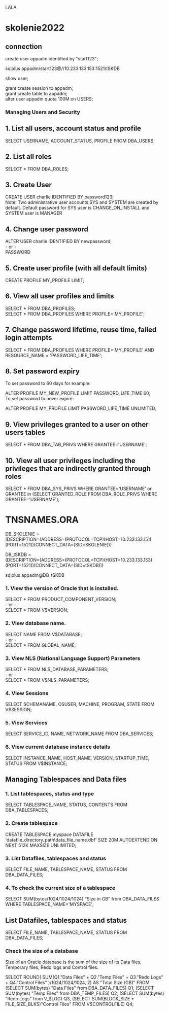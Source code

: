LALA

# skolenie2022

## connection

create user appadm identified by "start123"; <br />

sqlplus appadm/start123@//10.233.133.153:1521/tSKDB <br />

show user; <br />

grant create session to appadm; <br />
grant create table to appadm; <br />
alter user appadm quota 100M on USERS;


### Managing Users and Security
## 1. List all users, account status and profile
   SELECT USERNAME, ACCOUNT_STATUS, PROFILE FROM DBA_USERS; <br />
   
## 2. List all roles
   SELECT * FROM DBA_ROLES; <br />
   
## 3. Create User
   CREATE USER charlie IDENTIFIED BY password123; <br />
   Note: Two administrative user accounts SYS and SYSTEM are created by default. Default password for SYS user is CHANGE_ON_INSTALL and SYSTEM user is MANAGER <br />
   
## 4. Change user password
   ALTER USER charlie IDENTIFIED BY newpassword; <br />
    - or - <br />
   PASSWORD <br />
   
## 5. Create user profile (with all default limits)
   CREATE PROFILE MY_PROFILE LIMIT; <br />
   
## 6. View all user profiles and limits
   SELECT * FROM DBA_PROFILES; <br />
   SELECT * FROM DBA_PROFILES WHERE PROFILE='MY_PROFILE'; <br />
   
## 7. Change password lifetime, reuse time, failed login attempts
   SELECT * FROM DBA_PROFILES WHERE PROFILE='MY_PROFILE' AND RESOURCE_NAME = 'PASSWORD_LIFE_TIME'; <br />
   
## 8. Set password expiry
To set password to 60 days for example: <br />

   ALTER PROFILE MY_NEW_PROFILE LIMIT PASSWORD_LIFE_TIME 60; <br />
To set password to never expire: <br />

   ALTER PROFILE MY_PROFILE LIMIT PASSWORD_LIFE_TIME UNLIMITED; <br />
## 9. View privileges granted to a user on other users tables
   SELECT * FROM DBA_TAB_PRIVS WHERE GRANTEE='USERNAME'; <br />
   
## 10. View all user privileges including the privileges that are indirectly granted through roles
   SELECT * FROM DBA_SYS_PRIVS WHERE GRANTEE='USERNAME' or GRANTEE in (SELECT GRANTED_ROLE FROM DBA_ROLE_PRIVS WHERE GRANTEE='USERNAME'); <br />

# TNSNAMES.ORA   
DB_SKOLENIE =  <br />
(DESCRIPTION=(ADDRESS=(PROTOCOL=TCP)(HOST=10.233.133.151)(PORT=1521))(CONNECT_DATA=(SID=SKOLENIE))) <br />

DB_tSKDB = <br />
(DESCRIPTION=(ADDRESS=(PROTOCOL=TCP)(HOST=10.233.133.153)(PORT=1521))(CONNECT_DATA=(SID=tSKDB))) <br />

sqlplus appadm@DB_tSKDB <br />


### 1. View the version of Oracle that is installed.
   SELECT * FROM PRODUCT_COMPONENT_VERSION; <br />
    - or - <br />
   SELECT * FROM V$VERSION; <br />
   
### 2. View database name.
   SELECT NAME FROM V$DATABASE; <br />
    - or - <br />
   SELECT * FROM GLOBAL_NAME; <br />
### 3. View NLS (National Language Support) Parameters
   SELECT * FROM NLS_DATABASE_PARAMETERS; <br />
    - or - <br />
   SELECT * FROM V$NLS_PARAMETERS; <br />
   
### 4. View Sessions
   SELECT SCHEMANAME, OSUSER, MACHINE, PROGRAM, STATE FROM V$SESSION; <br />
   
### 5. View Services
   SELECT SERVICE_ID, NAME, NETWORK_NAME FROM DBA_SERVICES; <br />
   
### 6. View current database instance details
   SELECT INSTANCE_NAME, HOST_NAME, VERSION, STARTUP_TIME, STATUS FROM V$INSTANCE; <br />

## Managing Tablespaces and Data files
### 1. List tablespaces, status and type
   SELECT TABLESPACE_NAME, STATUS, CONTENTS FROM DBA_TABLESPACES; <br />
   
### 2. Create tablespace
   CREATE TABLESPACE myspace 
       DATAFILE 'datafile_directory_path\data_file_name.dbf' 
       SIZE 20M 
       AUTOEXTEND ON
       NEXT 512K
    MAXSIZE UNLIMITED;
    
### 3. List Datafiles, tablespaces and status
   SELECT FILE_NAME, TABLESPACE_NAME, STATUS FROM DBA_DATA_FILES;
   
### 4. To check the current size of a tablespace
   SELECT SUM(bytes/1024/1024/1024) "Size in GB" from DBA_DATA_FILES WHERE TABLESPACE_NAME='MYSPACE';

## List Datafiles, tablespaces and status
   SELECT FILE_NAME, TABLESPACE_NAME, STATUS FROM DBA_DATA_FILES;

### Check the size of a database
Size of an Oracle database is the sum of the size of its Data files, Temporary files, Redo logs and Control files.

   SELECT ROUND(
       SUM(Q1."Data Files" + 
           Q2."Temp Files" + 
           Q3."Redo Logs" + 
           Q4."Control Files"
           )/1024/1024/1024,  2) 
       AS "Total Size (GB)"
   FROM
    (SELECT SUM(bytes) "Data Files" from DBA_DATA_FILES) Q1,
    (SELECT SUM(bytes) "Temp Files" from DBA_TEMP_FILES) Q2,
    (SELECT SUM(bytes) "Redo Logs" from V_$LOG) Q3,
    (SELECT SUM(BLOCK_SIZE * FILE_SIZE_BLKS)"Control Files" FROM V$CONTROLFILE) Q4;


